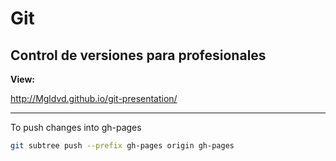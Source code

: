 # Git

## Control de versiones para profesionales

**View:**

http://Mgldvd.github.io/git-presentation/


-----

To push changes into gh-pages

```bash
git subtree push --prefix gh-pages origin gh-pages 
```

